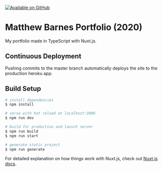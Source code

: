 [![Available on GitHub](https://img.shields.io/badge/Available%20on-GitHub-white?style=flat-square&logo=github)](https://github.com/mb2g17/Portfolio2020)

# Matthew Barnes Portfolio (2020)

My portfolio made in TypeScript with Nuxt.js.

## Continuous Deployment
Pushing commits to the master branch automatically deploys the site to the production heroku app.

## Build Setup

```bash
# install dependencies
$ npm install

# serve with hot reload at localhost:3000
$ npm run dev

# build for production and launch server
$ npm run build
$ npm run start

# generate static project
$ npm run generate
```

For detailed explanation on how things work with Nuxt.js, check out [Nuxt.js docs](https://nuxtjs.org).
